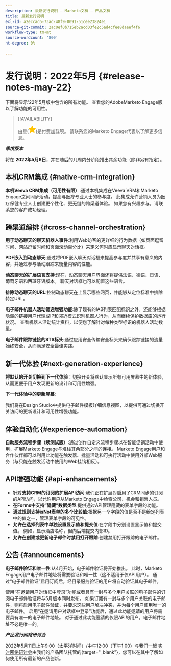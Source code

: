 ```yaml
---
description: 最新发行说明 — Marketo文档 — 产品文档
title: 最新发行说明
exl-id: a2eccad5-73ad-48f9-8091-51cee23824e1
source-git-commit: 2ac0ef0b715eb2acd03fe2c5ad4cfee8daeef4f6
workflow-type: tm+mt
source-wordcount: '800'
ht-degree: 0%

---
```


# 发行说明：2022年5月 {#release-notes-may-22}

下面将显示’22年5月版中包含的所有功能。 查看您的AdobeMarketo Engage版以了解功能的可用性。

>[!AVAILABILITY]
>
>由星(![星星](assets/yellow-star.png))是付费加载项。 请联系您的Marketo Engage代表以了解更多信息。

**_季度版本_**

将在 **2022年5月6日**，并在随后的几周内分阶段推出其余功能（除非另有指定）。

## 本机CRM集成 {#native-crm-integration}

**本机Veeva CRM集成（可用性有限）**:通过本机集成在Veeva VRM和Marketo Engage之间同步活动，提高与医疗专业人士的参与度。 此集成允许营销人员为医疗保健专业人士创建更个性化、更无缝的跨渠道体验。 如果您有兴趣参与，请联系您的客户成功经理。

## 跨渠道编排 {#cross-channel-orchestration}

**用于动态聊天的聊天机器人事件**:利用Web访客的更详细的行为数据（如页面逗留时间、网站逗留时间和页面滚动百分比）来定义何时应显示聊天对话框。

**PDF嵌入到动态聊天**:通过将PDF嵌入聊天对话框来提高参与度并共享有意义的内容，并通过参与活动跟踪来衡量内容的性能。

**动态聊天的扩展语言支持**:现在，动态聊天用户界面还将提供法语、德语、日语、葡萄牙语和西班牙语版本。 聊天对话框也可以配置这些语言。

**排除动态聊天的URL**:控制动态聊天在上显示哪些网页，并能够从定位标准中排除特定URL。

**电子邮件机器人活动筛选增强功能**:除了现有的IAB列表匹配标识之外，还能够根据隐藏的链接用户代理或IP和邻近模式识别机器人行为，从而继续保护数据库的运行状况。 查看机器人活动统计资料，以便您了解针对每种类型标识的机器人活动数量。

**电子邮件跟踪链接的STS标头**:通过应用安全传输安全标头来确保跟踪链接的流量始终安全，从而满足安全最佳实践。

## 新一代体验 {#next-generation-experience}

**将默认的开关切换到下一代体验**：切换开关将默认显示所有可用屏幕中的新体验，从而更便于用户发现更新的设计和可用性增强。

**下一代体验中的更新屏幕**:

我们将在Design Studio中提供电子邮件模板详细信息视图，以提供可通过切换开关访问的更新设计和可用性增强功能。

## 体验自动化 {#experience-automation}

**自助服务流程步骤（续测试版）**:通过创作自定义流程步骤以在智能促销活动中使用，扩展Marketo Engage与堆栈其余部分之间的连接。 Marketo Engage用户和合作伙伴都可以利用此功能在触发器、批量活动和可执行活动中使用外部Web服务（与只能在触发活动中使用的Web挂钩相反）。

## API增强功能 {#api-enhancements}

* **针对支持CRM的订阅的扩展API访问**:我们正在扩展对启用了CRM同步的订阅的API访问，以允许用户从Marketo Engage中检索公司、机会和销售人员。
* **在Forms中支持“隐藏”数据类型**:提供通过API管理隐藏的表单字段的功能。
* **通过规则支持isNot表单的多个比较值**:根据另一个字段的值是否不是给定列表中的值之一，管理表单字段的可见性。
* **允许在选择列表中单独设置显示值和提交值**:在字段中分别设置显示值和提交值。 例如，显示酒店名称，但向后端提交内部ID。
* **允许在创建或更新电子邮件时禁用打开跟踪**:创建禁用打开跟踪的电子邮件。

## 公告 {#announcements}

**电子邮件验证和唯一性**:从4月开始，电子邮件验证将开始推出。 此时，Marketo Engage用户电子邮件地址将需要验证和唯一性（这不适用于仅API用户）。 通过“电子邮件验证”启用订阅后，经目录服务验证的用户将自动验证其电子邮件。

使用“在邀请用户对话框中登录”功能或者具有一封与多个用户关联的电子邮件的订阅电子邮件验证将与5月版本同时发布。 如果订阅有一封与多个用户关联的电子邮件，则将启用电子邮件验证，并要求这些用户解决冲突，并为每个用户使用唯一的电子邮件。 启用“在邀请用户对话框中登录”功能后，通过此功能邀请的用户将需要具有唯一的电子邮件地址。 对于通过此功能邀请的仅限API的用户，电子邮件地址不必是唯一的。

**_产品发行网络研讨会_**

2022年5月11日上午9:00（太平洋时间）/中午12:00（下午1:00）与我们一起 [实时网络研讨会](https://engage.marketo.com/2022_March_May_Release_Webinar_RegistrationPage.html)由我们的产品团队托管的{target=&quot;_blank&quot;}，您可以在其中了解如何使用所有最新的产品创新。
